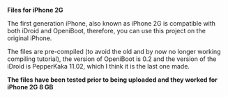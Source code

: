 <p><b>Files for iPhone 2G</b></p>

The first generation iPhone, also known as iPhone 2G is compatible with both iDroid and OpeniBoot, therefore, you can use this project on the original iPhone.

The files are pre-compiled (to avoid the old and by now no longer working compiling tutorial), the version of OpeniBoot is 0.2 and the version of the iDroid is PepperKaka 11.02, which I think it is the last one made.

<p><B>The files have been tested prior to being uploaded and they worked for iPhone 2G 8 GB</b></p>
